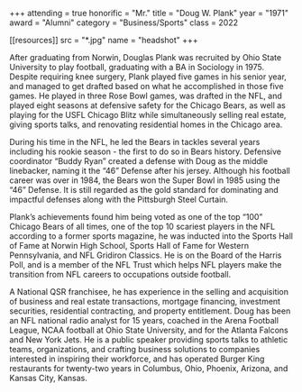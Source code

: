 +++
attending = true
honorific = "Mr."
title     = "Doug W. Plank"
year      = "1971"
award     = "Alumni"
category  = "Business/Sports"
class     = 2022

[[resources]]
  src  = "*.jpg"
  name = "headshot"
+++

After graduating from Norwin, Douglas Plank was recruited by Ohio State University to play football, graduating with a BA in Sociology in 1975. Despite requiring knee surgery, Plank played five games in his senior year, and managed to get drafted based on what he accomplished in those five games. He played in three Rose Bowl games, was drafted in the NFL, and played eight seasons at defensive safety for the Chicago Bears, as well as playing for the USFL Chicago Blitz while simultaneously selling real estate, giving sports talks, and renovating residential homes in the Chicago area.

During his time in the NFL, he led the Bears in tackles several years including his rookie season - the first to do so in Bears history. Defensive coordinator “Buddy Ryan” created a defense with Doug as the middle linebacker, naming it the “46” Defense after his jersey. Although his football career was over in 1984, the Bears won the Super Bowl in 1985 using the “46” Defense. It is still regarded as the gold standard for dominating and impactful defenses along with the Pittsburgh Steel Curtain.

Plank’s achievements found him being voted as one of the top “100” Chicago Bears of all times, one of the top 10 scariest players in the NFL according to a former sports magazine, he was inducted into the Sports Hall of Fame at Norwin High School, Sports Hall of Fame for Western Pennsylvania, and NFL Gridiron Classics. He is on the Board of the Harris Poll, and is a member of the NFL Trust which helps NFL players make the transition from NFL careers to occupations outside football.

A National QSR franchisee, he has experience in the selling and acquisition of business and real estate transactions, mortgage financing, investment  securities, residential contracting, and property entitlement. Doug has been an NFL national radio analyst for 15 years, coached in the Arena Football League, NCAA football at Ohio State University, and for the Atlanta Falcons and New York Jets. He is a public speaker providing sports talks to athletic teams, organizations, and crafting business solutions to companies interested in inspiring their workforce, and has operated Burger King restaurants for twenty-two years in Columbus, Ohio, Phoenix, Arizona, and Kansas City, Kansas.